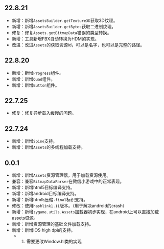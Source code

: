 ## 22.8.21
- 新增：新增`AssetsBuilder.getTexture3D`获取3D纹理。
- 新增：新增`AssetsBuilder.getBytes`获取二进制纹理。
- 修复：修复`Assets.getBitmapData`错误的类型转换。
- 新增：工具新增FBX自动转换为HDM的实现。
- 改进：改进`Assets`的获取资源id，可以是名字，也可以是完整的路径。

## 22.8.20
- 新增：新增`Progress`组件。
- 新增：新增`Quad`组件。
- 新增：新增`Button`组件。

## 22.7.25
- 修复：修复异步载入缓慢的问题。

## 22.7.24
- 新增：新增`Spine`支持。
- 新增：新增`Assets`的多线程加载支持。

## 0.0.1
- 新增：新增`Assets`资源管理器，用于加载资源使用。
- 兼容：兼容`BitmapDataParser`在微信小游戏中的正常表现。
- 新增：新增html5目标编译支持。
- 新增：新增android目标编译支持。
- 新增：新增html5压缩`-final`标识支持。
- 修改：使用`hashlink1.11`版本。（用于解决android的crash）
- 新增：新增`zygame.utils.Assets`加载器初步实现，在android上可以直接加载assets资源。
- 新增：新增资源管理的基础文件加载支持。
- 新增：新增IOS high dpi的支持。
    - 1. 需要更改Window.hl类的实现